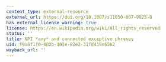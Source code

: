 ```yaml
---
content_type: external-resource
external_url: https://doi.org/10.1007/s11050-007-9025-8
has_external_license_warning: true
license: https://en.wikipedia.org/wiki/All_rights_reserved
status: ''
title: NPI *any* and connected exceptive phrases
uid: f9a0f1f0-402b-403e-82e2-31fd419c65b2
wayback_url: ''
---
```

